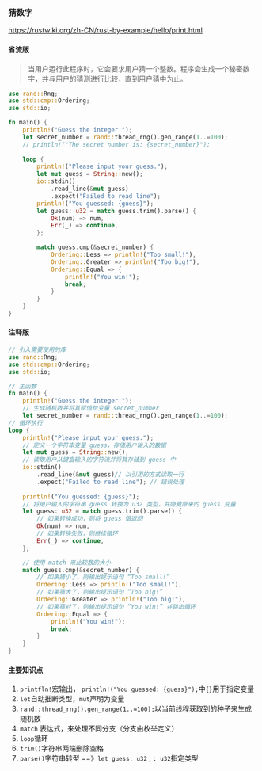 ### 猜数字

https://rustwiki.org/zh-CN/rust-by-example/hello/print.html

#### 省流版

> 当用户运行此程序时，它会要求用户猜一个整数。程序会生成一个秘密数字，并与用户的猜测进行比较，直到用户猜中为止。

```rust
use rand::Rng;
use std::cmp::Ordering;
use std::io;

fn main() {
    println!("Guess the integer!");
    let secret_number = rand::thread_rng().gen_range(1..=100);
    // println!("The secret number is: {secret_number}");
    
    loop {
        println!("Please input your guess.");
        let mut guess = String::new();
        io::stdin()
            .read_line(&mut guess)
            .expect("Failed to read line");
        println!("You guessed: {guess}");
        let guess: u32 = match guess.trim().parse() {
            Ok(num) => num,
            Err(_) => continue,
        };

        match guess.cmp(&secret_number) {
            Ordering::Less => println!("Too small!"),
            Ordering::Greater => println!("Too big!"),
            Ordering::Equal => {
                println!("You win!");
                break;
            }
        }
    }
}
```



#### 注释版

```rust
// 引入需要使用的库
use rand::Rng;
use std::cmp::Ordering;
use std::io;

// 主函数
fn main() {
    println!("Guess the integer!");
    // 生成随机数并将其赋值给变量 secret_number
    let secret_number = rand::thread_rng().gen_range(1..=100);
// 循环执行
loop {
    println!("Please input your guess.");
    // 定义一个字符串变量 guess，存储用户输入的数据
    let mut guess = String::new();
    // 读取用户从键盘输入的字符流并将其存储到 guess 中
    io::stdin()
        .read_line(&mut guess)// 以引用的方式读取一行
        .expect("Failed to read line"); // 错误处理
   
    println!("You guessed: {guess}");
    // 将用户输入的字符串 guess 转换为 u32 类型，并隐藏原来的 guess 变量
    let guess: u32 = match guess.trim().parse() {
        // 如果转换成功，则将 guess 值返回
        Ok(num) => num,
        // 如果转换失败，则继续循环
        Err(_) => continue,
    };

    // 使用 match 来比较数的大小
    match guess.cmp(&secret_number) {
        // 如果猜小了，则输出提示语句 “Too small!”
        Ordering::Less => println!("Too small!"),
        // 如果猜大了，则输出提示语句 “Too big!”
        Ordering::Greater => println!("Too big!"),
        // 如果猜对了，则输出提示语句 “You win!” 并跳出循环
        Ordering::Equal => {
            println!("You win!");
            break;
        }
    }
}
```


#### 主要知识点

1. `printfln!`宏输出， `println!("You guessed: {guess}");`中`{}`用于指定变量
2. `let`自动推断类型，`mut`声明为变量
3. `rand::thread_rng().gen_range(1..=100);`以当前线程获取到的种子来生成随机数
4. `match` 表达式，来处理不同分支（分支由枚举定义）
5. `loop`循环
6. `trim()`字符串两端删除空格
7. `parse()`字符串转型  ==》`let guess: u32`  , `: u32`指定类型